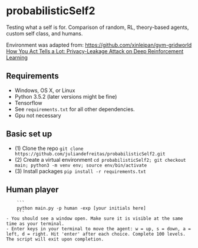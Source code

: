 # probabilisticSelf2

Testing what a self is for. Comparison of random, RL, theory-based agents, custom self class, and humans. 

Environment was adapted from: https://github.com/xinleipan/gym-gridworld
[How You Act Tells a Lot: Privacy-Leakage Attack on Deep Reinforcement Learning](https://arxiv.org/abs/1904.11082)

## Requirements

- Windows, OS X, or Linux 
- Python 3.5.2 (later versions might be fine)
- Tensorflow
- See `requirements.txt` for all other dependencies. 
- Gpu not necessary

##  Basic set up
- (1) Clone the repo `git clone https://github.com/juliandefreitas/probabilisticSelf2.git`
- (2) Create a virtual environment 
        ```
        cd probabilisticSelf2;
        git checkout main;
        python3 -m venv env;
        source env/bin/activate
        ```
- (3) Install packages `pip install -r requirements.txt` 

##  Human player
        ```
        python main.py -p human -exp [your initials here]
        ```
    - You should see a window open. Make sure it is visible at the same time as your terminal. 
    - Enter keys in your terminal to move the agent: w = up, s = down, a = left, d = right. Hit 'enter' after each choice. Complete 100 levels. The script will exit upon completion.